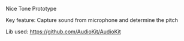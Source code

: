 Nice Tone Prototype

Key feature:  Capture sound from microphone and determine the pitch

Lib used: https://github.com/AudioKit/AudioKit
